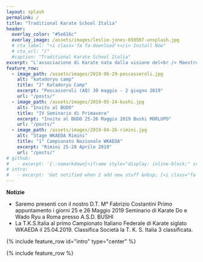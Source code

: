 ```yaml
---
layout: splash
permalink: /
title: "Traditional Karate School Italia"
header:
  overlay_color: "#5e616c"
  overlay_image: /assets/images/leslie-jones-650507-unsplash.jpg
  # cta_label: "<i class='fa fa-download'></i> Install Now"
  # cta_url: "/"
  #caption: "Traditional Karate School Italia"
excerpt: "L'associazione di Karate nata dalla visione del<br /> Maestro Costantini Fabrizio C.Nera 6° Dan."
feature_row:
  - image_path: /assets/images/2019-06-29-pescasseroli.jpg
    alt: "katadoryu camp"
    title: "2° Katadoryu Camp"
    excerpt: "Pescasseroli (AQ) 30 maggio - 2 giugno 2019"
    url: "/posts/"
  - image_path: /assets/images/2019-05-24-bushi.jpg
    alt: "Invito al BUDO"
    title: "IV Seminario di Primavera"
    excerpt: "Invito al BUDO 25-26 Maggio 2019 Bushi MORLUPO"
    url: "/posts/"
  - image_path: /assets/images/2019-04-26-rimini.jpg
    alt: "Stage WKAEDA Rimini"
    title: "1° Campionato Nazionale WKAEDA"
    excerpt: "Rimini 25-28 Aprile 2019"
    url: "/posts/"
# github:
#   - excerpt: '{::nomarkdown}<iframe style="display: inline-block;" src="https://ghbtns.com/github-btn.html?user=mmistakes&repo=minimal-mistakes&type=star&count=true&size=large" frameborder="0" scrolling="0" width="160px" height="30px"></iframe> <iframe style="display: inline-block;" src="https://ghbtns.com/github-btn.html?user=mmistakes&repo=minimal-mistakes&type=fork&count=true&size=large" frameborder="0" scrolling="0" width="158px" height="30px"></iframe>{:/nomarkdown}'
# intro:
#   - excerpt: 'Get notified when I add new stuff &nbsp; [<i class="fa fa-twitter"></i> @mmistakes](https://twitter.com/mmistakes){: .btn .btn--twitter}'
---
```

**Notizie**
* Saremo presenti con il nostro D.T. M° Fabrizio Costantini Primo appuntamento i giorni 25 e 26 Maggio 2019 Seminario di Karate Do e Wado Ryu a Roma presso A.S.D. BUSHI
* La T.K.S.Italia al primo Campionato Italiano Federale di Karate siglato WKAEDA il 25.04.2019. Classifica Società la T. K. S. Italia 3 classificata.

{% include feature_row id="intro" type="center" %}

{% include feature_row %}
